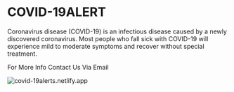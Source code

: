# COVID-19ALERT

Coronavirus disease (COVID-19) is an infectious disease caused by a newly discovered coronavirus. Most people who fall sick with COVID-19 will experience mild to moderate symptoms and recover without special treatment.

For More Info Contact Us Via Email

![covid-19alerts.netlify.app](https://covid-19alert.netlify.app/assets/screenshot/api.covid19.png)
